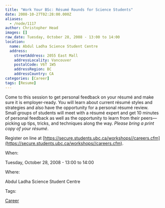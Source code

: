 ```yaml
---
title: "Work Your BSc: Résumé Rounds for Science Students"
date: 2008-10-27T02:28:00.000Z
aliases:
  - /node/1117
author: Christopher Head
images: []
raw_date: Tuesday, October 28, 2008 - 13:00 to 14:00
location:
  name: Abdul Ladha Science Student Centre
  address:
    streetAddress: 2055 East Mall
    addressLocality: Vancouver
    postalCode: V6T 1W5
    addressRegion: BC
    addressCountry: CA
categories: [Career]
tags: [Resume]
---
```


Come to this session to get personal feedback on your résumé and make sure it is employer-ready. You will learn about current résumé styles and strategies and also have the opportunity for a personal résumé review. Small groups of students will meet with a résumé expert and get 10 minutes of personal feedback as well as the opportunity to learn from their peers—picking up tips, tricks, and techniques along the way. _Please bring a print copy of your résumé_.

Register on line at [https://secure.students.ubc.ca/workshops//careers.cfm](https://secure.students.ubc.ca/workshops//careers.cfm).

When: 

Tuesday, October 28, 2008 - 13:00 to 14:00

Where: 

Abdul Ladha Science Student Centre

Tags: 

[Career](/career)
